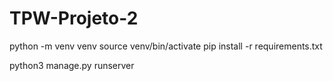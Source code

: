 # TPW-Projeto-2


python -m venv venv
source venv/bin/activate
pip install -r requirements.txt


python3 manage.py runserver
